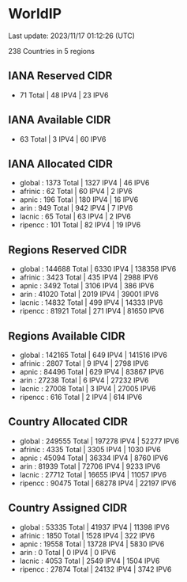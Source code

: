# WorldIP

Last update: 2023/11/17 01:12:26 (UTC)

238 Countries in 5 regions

## IANA Reserved CIDR

- 71 Total | 48 IPV4 | 23 IPV6

## IANA Available CIDR

- 63 Total | 3 IPV4 | 60 IPV6

## IANA Allocated CIDR

- global : 1373 Total | 1327 IPV4 | 46 IPV6
- afrinic : 62 Total | 60 IPV4 | 2 IPV6
- apnic : 196 Total | 180 IPV4 | 16 IPV6
- arin : 949 Total | 942 IPV4 | 7 IPV6
- lacnic : 65 Total | 63 IPV4 | 2 IPV6
- ripencc : 101 Total | 82 IPV4 | 19 IPV6

## Regions Reserved CIDR

- global : 144688 Total | 6330 IPV4 | 138358 IPV6
- afrinic : 3423 Total | 435 IPV4 | 2988 IPV6
- apnic : 3492 Total | 3106 IPV4 | 386 IPV6
- arin : 41020 Total | 2019 IPV4 | 39001 IPV6
- lacnic : 14832 Total | 499 IPV4 | 14333 IPV6
- ripencc : 81921 Total | 271 IPV4 | 81650 IPV6

## Regions Available CIDR

- global : 142165 Total | 649 IPV4 | 141516 IPV6
- afrinic : 2807 Total | 9 IPV4 | 2798 IPV6
- apnic : 84496 Total | 629 IPV4 | 83867 IPV6
- arin : 27238 Total | 6 IPV4 | 27232 IPV6
- lacnic : 27008 Total | 3 IPV4 | 27005 IPV6
- ripencc : 616 Total | 2 IPV4 | 614 IPV6

## Country Allocated CIDR

- global : 249555 Total | 197278 IPV4 | 52277 IPV6
- afrinic : 4335 Total | 3305 IPV4 | 1030 IPV6
- apnic : 45094 Total | 36334 IPV4 | 8760 IPV6
- arin : 81939 Total | 72706 IPV4 | 9233 IPV6
- lacnic : 27712 Total | 16655 IPV4 | 11057 IPV6
- ripencc : 90475 Total | 68278 IPV4 | 22197 IPV6

## Country Assigned CIDR

- global : 53335 Total | 41937 IPV4 | 11398 IPV6
- afrinic : 1850 Total | 1528 IPV4 | 322 IPV6
- apnic : 19558 Total | 13728 IPV4 | 5830 IPV6
- arin : 0 Total | 0 IPV4 | 0 IPV6
- lacnic : 4053 Total | 2549 IPV4 | 1504 IPV6
- ripencc : 27874 Total | 24132 IPV4 | 3742 IPV6
